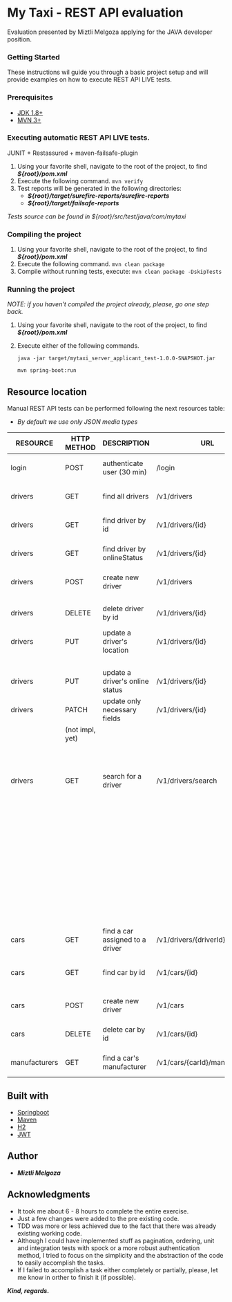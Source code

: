 # My Taxi - REST API evaluation

Evaluation presented by Miztli Melgoza applying for the JAVA developer position.

### Getting Started

These instructions wil guide you through a basic project setup and will provide examples on how to execute REST API LIVE tests.

### Prerequisites

- [JDK 1.8+](https://www.oracle.com/technetwork/java/javase/downloads/java-archive-javase8-2177648.html)
- [MVN 3+](https://maven.apache.org/download.cgi)

### Executing automatic REST API LIVE tests.
JUNIT + Restassured + maven-failsafe-plugin

1. Using your favorite shell, navigate to the root of the project, to find ***${root}/pom.xml*** 
2. Execute the following command. `mvn verify`
3. Test reports will be generated in the following directories:
    - ***${root}/target/surefire-reports/surefire-reports***
    - ***${root}/target/failsafe-reports***

*Tests source can be found in ${root}/src/test/java/com/mytaxi*

### Compiling the project
1. Using your favorite shell, navigate to the root of the project, to find ***${root}/pom.xml*** 
2. Execute the following command. `mvn clean package`
3. Compile without running tests, execute:  `mvn clean package -DskipTests`

### Running the project
*NOTE: if you haven't compiled the project already, please, go one step back.*
1. Using your favorite shell, navigate to the root of the project, to find ***${root}/pom.xml*** 
2. Execute either of the following commands. 
    
    ```java -jar target/mytaxi_server_applicant_test-1.0.0-SNAPSHOT.jar```

    ```mvn spring-boot:run```
## Resource location
Manual REST API tests can be performed following the next resources table:
* *By default we use only JSON media types*

| RESOURCE      | HTTP METHOD     | DESCRIPTION                     | URL                           |  HEADERS                      |  QUERY PARAMS                                | BODY   | SUCCESS              | FAILURE             |
| ------------- | --------------- | ------------------------------- | ----------------------------- | ----------------------------- | -------------------------------------------- | -------| -------------------- | ------------------- |
| login         | POST            | authenticate user (30 min)      | /login                        | Authorization: Bearer {token} | -------------------------------------------- | ------ | HTTP.OK(200)         | HTTP.NOT_FOUND(404) |
| drivers       | GET             | find all drivers                | /v1/drivers                   | Authorization: Bearer {token} | -------------------------------------------- | ------ | HTTP.OK(200)         | HTTP.NOT_FOUND(404) |
| drivers       | GET             | find driver by id               | /v1/drivers/{id}              | Authorization: Bearer {token} | -------------------------------------------- | ------ | HTTP.OK(200)         | HTTP.NOT_FOUND(404) |
| drivers       | GET             | find driver by onlineStatus     | /v1/drivers/{id}              | Authorization: Bearer {token} | (String) onlineStatus={ONLINE, OFFLINE}      | ------ | HTTP.OK(200)         | HTTP.NOT_FOUND(404) |
| drivers       | POST            | create new driver               | /v1/drivers                   | Authorization: Bearer {token} | -------------------------------------------- | {"username":"Miztli Melgoza", "password":"abcd1234"} | HTTP.CREATED(201) | HTTP.CONFLICT(409) |
|               |                 |                                 |                               |                               |                                              |                          |              |                     |
| drivers       | DELETE          | delete driver by id             | /v1/drivers/{id}              | Authorization: Bearer {token} | -------------------------------------------- | ------ | HTTP.NO_CONTENT(204) | HTTP.NOT_FOUND(404) |
| drivers       | PUT             | update a driver's location      | /v1/drivers/{id}              | Authorization: Bearer {token} | (Float) longitude={x.y}                      | ------ | HTTP.NO_CONTENT(204) | HTTP.NOT_FOUND(404) |
|               |                 |                                 |                               |                               | (Float) latitude={-y.x}                      | ------ |                      |                     |
| drivers       | PUT             | update a driver's online status | /v1/drivers/{id}             | Authorization: Bearer {token} | (String) onlineStatus={ONLINE, OFFLINE}      | ------ | HTTP.NO_CONTENT(204) | HTTP.NOT_FOUND(404) |
| drivers       | PATCH           | update only necessary fields    | /v1/drivers/{id}              | Authorization: Bearer {token} | (String) onlineStatus={ONLINE, OFFLINE}      | ------ | HTTP.NO_CONTENT(204) | HTTP.NOT_FOUND(404) |
|               | (not impl, yet) |                                 |                               |                               | (Float) longitude={x.y}                      | ------ |                      |                     |
|               |                 |                                 |                               |                               | (Float) latitude={-y.x}                      | ------ |                      |                     |
|               |                 |                                 |                               |                               | (String) username={''}                       | ------ |                      |                     |
| drivers       | GET             | search for a driver             | /v1/drivers/search            | Authorization: Bearer {token} | (String) username={'driver'}                       | ------ | HTTP.OK(200)         | HTTP.NOT_FOUND(404) |
|               |                 |                                 |                               |                               | (String) onlineStatus={ONLINE, OFFLINE}      | ------ |                      |                     |
|               |                 |                                 |                               |                               | (Integer) rating={5}                         | ------ |                      |                     |
|               |                 |                                 |                               |                               | (String) licensePlate={'ZAF'}                   | ------ |                      |                     |
|               |                 |                                 |                               |                               | (Integer) seatCount={x}                      | ------ |                      |                     |
|               |                 |                                 |                               |                               | (String) engineType={ELECTRIC,GAS,HYBRID}    | ------ |                      |                     |
|               |                 |                                 |                               |                               | (Boolean) convertible={true, false}          | ------ |                      |                     |
|               |                 |                                 |                               |                               | (String) manufacturerName={'BMW'}                 | ------ |                      |                     |
| cars          | GET             | find a car assigned to a driver | /v1/drivers/{driverId}/car    | Authorization: Bearer {token} |                                              | ------ | HTTP.OK(200)         | HTTP.NOT_FOUND(404) |
| cars          | GET             | find car by id                  | /v1/cars/{id}                 | Authorization: Bearer {token} | -------------------------------------------- | { "licensePlate":"MEHM", "convertible":true, "rating":9, "engineType":"HYBRID"} | HTTP.OK(200)         | HTTP.NOT_FOUND(404) |
| cars          | POST            | create new driver               | /v1/cars                      | Authorization: Bearer {token} | -------------------------------------------- | {"username":"Miztli Melgoza", "password":"abcd1234"} | HTTP.CREATED(201) | HTTP.CONFLICT(409) |
| cars          | DELETE          | delete car by id                | /v1/cars/{id}                 | Authorization: Bearer {token} | -------------------------------------------- | ---- - | HTTP.NO_CONTENT(204) | HTTP.NOT_FOUND(404) |
| manufacturers | GET             | find a car's manufacturer       | /v1/cars/{carId}/manufacturers| Authorization: Bearer {token} | -------------------------------------------- | ---- - | HTTP.OK(200)         | HTTP.NOT_FOUND(404) |

## Built with
- [Springboot](https://spring.io/projects/spring-boot)
- [Maven](https://maven.apache.org)
- [H2](http://www.h2database.com/html/main.html)
- [JWT](https://github.com/jwtk/jjwt)

## Author
- ***Miztli Melgoza***

## Acknowledgments
- It took me about 6 - 8 hours to complete the entire exercise.
- Just a few changes were added to the pre existing code.
- TDD was more or less achieved due to the fact that there was already existing working code.
- Although I could have implemented stuff as pagination, ordering, unit and integration tests with spock or a more robust authentication method, I tried to focus on the simplicity and the abstraction of the code to easily accomplish the tasks.
- If I failed to accomplish a task either completely or partially, please, let me know in orther to finish it (if possible).

***Kind, regards.***
